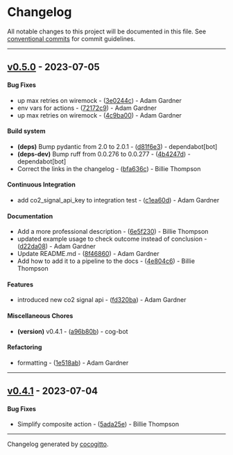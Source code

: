 # Changelog
All notable changes to this project will be documented in this file. See [conventional commits](https://www.conventionalcommits.org/) for commit guidelines.

- - -
## [v0.5.0](https://github.com/armakuni/carbon-guard/compare/v0.4.1..v0.5.0) - 2023-07-05
#### Bug Fixes
- up max retries on wiremock - ([3e0244c](https://github.com/armakuni/carbon-guard/commit/3e0244c1c6bf42423d401d717ab3edc253268679)) - Adam Gardner
- env vars for actions - ([72172c9](https://github.com/armakuni/carbon-guard/commit/72172c9aee2a18c3eab531ea57e2d27eeb89e147)) - Adam Gardner
- up max retries on wiremock - ([4c9ba00](https://github.com/armakuni/carbon-guard/commit/4c9ba0021581a8bc14ffbafb19a75ce643d4ad82)) - Adam Gardner
#### Build system
- **(deps)** Bump pydantic from 2.0 to 2.0.1 - ([d81f6e3](https://github.com/armakuni/carbon-guard/commit/d81f6e39db7d9e5e7a7cb830457142d0775b540d)) - dependabot[bot]
- **(deps-dev)** Bump ruff from 0.0.276 to 0.0.277 - ([4b4247d](https://github.com/armakuni/carbon-guard/commit/4b4247def3e3daa6de04aee82271e4e6a18096dc)) - dependabot[bot]
- Correct the links in the changelog - ([bfa636c](https://github.com/armakuni/carbon-guard/commit/bfa636c73e58b5c4c5fec811b355be2212c6b291)) - Billie Thompson
#### Continuous Integration
- add co2_signal_api_key to integration test - ([c1ea60d](https://github.com/armakuni/carbon-guard/commit/c1ea60da7a4bc68db8a44dbc5f0c92e6a1e5e1b6)) - Adam Gardner
#### Documentation
- Add a more professional description - ([6e5f230](https://github.com/armakuni/carbon-guard/commit/6e5f23086e5304e457c2ed63444c632f32f6b734)) - Billie Thompson
- updated example usage to check outcome instead of conclusion - ([d22da08](https://github.com/armakuni/carbon-guard/commit/d22da08ed59c47dcd7441e09bbc8cfb8f18ed43a)) - Adam Gardner
- Update README.md - ([8f46860](https://github.com/armakuni/carbon-guard/commit/8f468606ab294df76138b2ece05442a32d7eb3ff)) - Adam Gardner
- Add how to add it to a pipeline to the docs - ([4e804c6](https://github.com/armakuni/carbon-guard/commit/4e804c6eff10017751869e9ca3afe3dce0d5f170)) - Billie Thompson
#### Features
- introduced new co2 signal api - ([fd320ba](https://github.com/armakuni/carbon-guard/commit/fd320bab57e386c49cfe68afd281690b1985fe04)) - Adam Gardner
#### Miscellaneous Chores
- **(version)** v0.4.1 - ([a96b80b](https://github.com/armakuni/carbon-guard/commit/a96b80b39cd194e7fb9d6b7772dd655fb6c366bb)) - cog-bot
#### Refactoring
- formatting - ([1e518ab](https://github.com/armakuni/carbon-guard/commit/1e518aba8b4190d3dd57dd2094a270212931d843)) - Adam Gardner

- - -

## [v0.4.1](https://github.com/armakuni/is-it-green-yet/compare/v0.4.0..v0.4.1) - 2023-07-04
#### Bug Fixes
- Simplify composite action - ([5ada25e](https://github.com/armakuni/is-it-green-yet/commit/5ada25e7cad97f1ac9698948032f7053f78ae4e0)) - Billie Thompson

- - -

Changelog generated by [cocogitto](https://github.com/cocogitto/cocogitto).